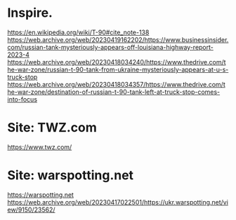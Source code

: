# Inspire.
https://en.wikipedia.org/wiki/T-90#cite_note-138 https://web.archive.org/web/20230419162202/https://www.businessinsider.com/russian-tank-mysteriously-appears-off-louisiana-highway-report-2023-4 https://web.archive.org/web/20230418034240/https://www.thedrive.com/the-war-zone/russian-t-90-tank-from-ukraine-mysteriously-appears-at-u-s-truck-stop https://web.archive.org/web/20230418034357/https://www.thedrive.com/the-war-zone/destination-of-russian-t-90-tank-left-at-truck-stop-comes-into-focus

# Site: TWZ.com
https://www.twz.com/

# Site: warspotting.net
https://warspotting.net
https://web.archive.org/web/20230417022501/https://ukr.warspotting.net/view/9150/23562/
